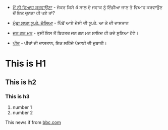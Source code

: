 - [ਮੈਂ ਨੀ ਵਿਆਹ ਕਰਵਾਉਣਾ](http://www.youtube.com/watch?v=3hYLWodzRWw) - ਜੇਕਰ ਕਿਸੇ 4 ਸਾਲ ਦੇ ਜਵਾਕ ਨੂੰ ਇੰਡੀਆ ਜਾਣ ਤੇ ਵਿਆਹ ਕਰਵਾਉਣ ਚੋਂ ਇਕ ਚੁਨਣਾ ਹੀ ਪਏ ਤਾਂ?

- [ਮੁੰਡਾ ਸਾਡਾ ਯੂ.ਕੇ. ਚੱਲਿਆ](http://www.youtube.com/watch?v=mnfpo0bXrrY) - ਪਿੰਡੋਂ ਆਏ ਦੇਸੀ ਦੀ ਯੂ.ਕੇ. ਆ ਕੇ ਦੀ ਦਾਸਤਾਨ

- [ਜਨ ਗਨ ਮਨ](http://www.youtube.com/watch?v=C_xfYKfwW6w) - ਤੁਸੀਂ ਇਸ ਤੋਂ ਬਿਹਤਰ ਜਨ ਗਨ ਮਨ ਸ਼ਾਇਦ ਹੀ  ਕਦੇ ਸੁਣਿਆ ਹੋਵੇ।

- [ਪੀਰ](http://www.youtube.com/watch?v=bjiFQXOJPzU) - ਪੀਰਾਂ ਦੀ ਦਾਸਤਾਨ, ਇਕ ਲਹਿੰਦੇ ਪੰਜਾਬੀ ਦੀ ਜ਼ੁਬਾਨੀ।

# This is H1
## This is h2
### This is h3

1. number 1
2. number 2


This news if from [bbc.com](http://google.com)
